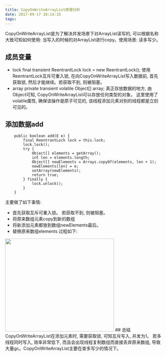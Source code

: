 ```yaml
---
title: CopyOnWriteArrayList原理分析
date: 2017-09-17 10:14:15
tags:
---
```

CopyOnWriteArrayList是为了解决并发场景下对ArrayList读写的, 可以根据名称大致可知如何使用: 当写入的时候的对ArrayList进行copy。使用场景: 读多写少。
## 成员变量
+ lock
final transient ReentrantLock lock = new ReentrantLock();
使用ReentrantLock互斥可重入锁, 在向CopyOnWriteArrayList写入数据前, 首先获取锁, 然后才能继续。若获取不到, 则被阻塞。
+ array
private transient volatile Object[] array;
真正存放数据的地方, 由Object可知, CopyOnWriteArrayList可以存放任何类型的对象。 这里使用了volatile属性, 确保该操作是原子可见的, 该线程添加元素对别的线程都是立刻可见的。
## 添加数据add
```
    public boolean add(E e) {
        final ReentrantLock lock = this.lock;
        lock.lock();
        try {
            Object[] elements = getArray();
            int len = elements.length;
            Object[] newElements = Arrays.copyOf(elements, len + 1);
            newElements[len] = e;
            setArray(newElements);
            return true;
        } finally {
            lock.unlock();
        }
    }
```
主要做了如下事情:
+ 首先获取互斥可重入锁。 若获取不到, 则被阻塞。
+ 将原来数组元素copy到新的数组
+ 将新添加元素都放到数组newElements最后。
+ 替换原来数组elements
过程如下:
<img src="https://kkewwei.github.io/elasticsearch_learning/img/CopyOnWriteArrayList.png" height="300" width="350"/>
## 总结
CopyOnWriteArrayList在添加元素时, 需要获取锁, 可知互斥写入, 并发为1。 若多线程同时写入, 效率非常低下, 而且会出现线程复制数组而直接丢弃原来数组, 导致大量gc。CopyOnWriteArrayList主要在查多写少的情况下。